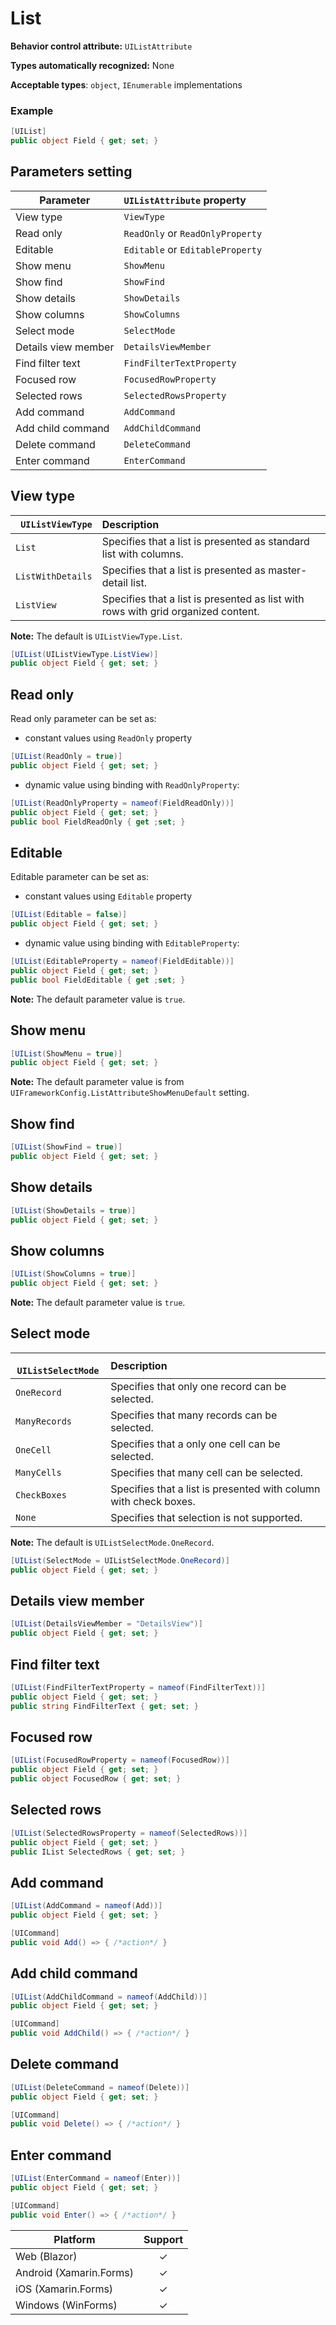 # List

**Behavior control attribute:**  `UIListAttribute`

**Types automatically recognized:** None

**Acceptable types**: `object`, `IEnumerable` implementations

###  Example
```csharp
[UIList]
public object Field { get; set; }
```

## Parameters setting

| Parameter | `UIListAttribute` property | 
| -----------|:------------- 
| View type | `ViewType` |
| Read only | `ReadOnly` or `ReadOnlyProperty` |
| Editable | `Editable` or `EditableProperty` |
| Show menu | `ShowMenu` |
| Show find | `ShowFind` |
| Show details | `ShowDetails` |
| Show columns | `ShowColumns` |
| Select mode | `SelectMode` |
| Details view member | `DetailsViewMember` |
| Find filter text | `FindFilterTextProperty` |
| Focused row | `FocusedRowProperty` |
| Selected rows | `SelectedRowsProperty` |
| Add command | `AddCommand` |
| Add child command | `AddChildCommand` |
| Delete command | `DeleteCommand` |
| Enter command | `EnterCommand` |

## View type

|` UIListViewType` | Description | 
| ------------- |:------------- 
| `List` | Specifies that a list is presented as standard list with columns. |
| `ListWithDetails` | Specifies that a list is presented as master-detail list.|
| `ListView` | Specifies that a list is presented as list with rows with grid organized content. |

**Note:** The default is `UIListViewType.List`.

```csharp
[UIList(UIListViewType.ListView)]
public object Field { get; set; }
```

## Read only
Read only parameter can be set as:
* constant values using `ReadOnly` property

```csharp
[UIList(ReadOnly = true)]
public object Field { get; set; }
```

* dynamic value using binding with `ReadOnlyProperty`:

```csharp
[UIList(ReadOnlyProperty = nameof(FieldReadOnly))]
public object Field { get; set; }
public bool FieldReadOnly { get ;set; }
```

## Editable
Editable parameter can be set as:
* constant values using `Editable` property

```csharp
[UIList(Editable = false)]
public object Field { get; set; }
```

* dynamic value using binding with `EditableProperty`:

```csharp
[UIList(EditableProperty = nameof(FieldEditable))]
public object Field { get; set; }
public bool FieldEditable { get ;set; }
```

**Note:** The default parameter value is `true`.

## Show menu

```csharp
[UIList(ShowMenu = true)]
public object Field { get; set; }
```

**Note:** The default parameter value is from `UIFrameworkConfig.ListAttributeShowMenuDefault` setting.

## Show find

```csharp
[UIList(ShowFind = true)]
public object Field { get; set; }
```

## Show details

```csharp
[UIList(ShowDetails = true)]
public object Field { get; set; }
```

## Show columns

```csharp
[UIList(ShowColumns = true)]
public object Field { get; set; }
```

**Note:** The default parameter value is `true`.

## Select mode

|` UIListSelectMode` | Description | 
| ------------- |:------------- 
| `OneRecord` | Specifies that only one record can be selected. |
| `ManyRecords` | Specifies that many records can be selected.  |
| `OneCell` | Specifies that a only one cell can be selected. |
| `ManyCells` | Specifies that many cell can be selected.  |
| `CheckBoxes` | Specifies that a list is presented with column with check boxes.  |
| `None` | Specifies that selection is not supported.  |

**Note:** The default is `UIListSelectMode.OneRecord`.

```csharp
[UIList(SelectMode = UIListSelectMode.OneRecord)]
public object Field { get; set; }
```

## Details view member

```csharp
[UIList(DetailsViewMember = "DetailsView")]
public object Field { get; set; }
```

## Find filter text

```csharp
[UIList(FindFilterTextProperty = nameof(FindFilterText))]
public object Field { get; set; }
public string FindFilterText { get; set; }
```

## Focused row

```csharp
[UIList(FocusedRowProperty = nameof(FocusedRow))]
public object Field { get; set; }
public object FocusedRow { get; set; }
```

## Selected rows

```csharp
[UIList(SelectedRowsProperty = nameof(SelectedRows))]
public object Field { get; set; }
public IList SelectedRows { get; set; }
```

## Add command

```csharp
[UIList(AddCommand = nameof(Add))]
public object Field { get; set; }

[UICommand]
public void Add() => { /*action*/ }
```

## Add child command

```csharp
[UIList(AddChildCommand = nameof(AddChild))]
public object Field { get; set; }

[UICommand]
public void AddChild() => { /*action*/ }
```

## Delete command

```csharp
[UIList(DeleteCommand = nameof(Delete))]
public object Field { get; set; }

[UICommand]
public void Delete() => { /*action*/ }
```

## Enter command

```csharp
[UIList(EnterCommand = nameof(Enter))]
public object Field { get; set; }

[UICommand]
public void Enter() => { /*action*/ }
```


| Platform | Support | 
| -----------|:-------------:| 
| Web (Blazor) | &check; |
| Android (Xamarin.Forms) | &check; |
| iOS (Xamarin.Forms) | &check; |
| Windows (WinForms) | &check; |